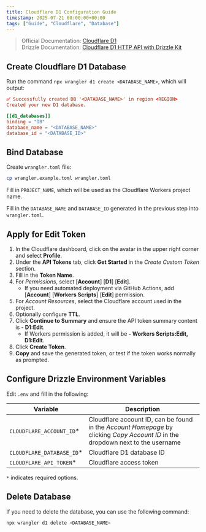 ```yaml
---
title: Cloudflare D1 Configuration Guide
timestamp: 2025-07-21 00:00:00+00:00
tags: ["Guide", "Cloudflare", "Database"]
---
```


> Official Documentation: [Cloudflare D1](https://developers.cloudflare.com/d1/get-started/)\
> Drizzle Documentation: [Cloudflare D1 HTTP API with Drizzle Kit](https://orm.drizzle.team/docs/guides/d1-http-with-drizzle-kit)

## Create Cloudflare D1 Database

Run the command `npx wrangler d1 create <DATABASE_NAME>`, which will output:

```toml
✅ Successfully created DB '<DATABASE_NAME>' in region <REGION>
Created your new D1 database.

[[d1_databases]]
binding = "DB"
database_name = "<DATABASE_NAME>"
database_id = "<DATABASE_ID>"
```

## Bind Database

Create `wrangler.toml` file:

```sh
cp wrangler.example.toml wrangler.toml
```

Fill in `PROJECT_NAME`, which will be used as the Cloudflare Workers project name.

Fill in the `DATABASE_NAME` and `DATABASE_ID` generated in the previous step into `wrangler.toml`.

## Apply for Edit Token

1. In the Cloudflare dashboard, click on the avatar in the upper right corner and select **Profile**.
2. Under the **API Tokens** tab, click **Get Started** in the *Create Custom Token* section.
3. Fill in the **Token Name**.
4. For *Permissions*, select [**Account**] [**D1**] [**Edit**].
    - If you need automated deployment via GitHub Actions, add [**Account**] [**Workers Scripts**] [**Edit**] permission.
5. For *Account Resources*, select the Cloudflare account used in the project.
6. Optionally configure **TTL**.
7. Click **Continue to Summary** and ensure the API token summary content is **<Account> - D1:Edit**.
    - If Workers permission is added, it will be **<Account> - Workers Scripts:Edit, D1:Edit**.
8. Click **Create Token**.
9. **Copy** and save the generated token, or test if the token works normally as prompted.

## Configure Drizzle Environment Variables

Edit `.env` and fill in the following:

| Variable | Description |
| - | - |
| `CLOUDFLARE_ACCOUNT_ID`* | Cloudflare account ID, can be found in the *Account Homepage* by clicking *Copy Account ID* in the dropdown next to the username |
| `CLOUDFLARE_DATABASE_ID`* | Cloudflare D1 database ID |
| `CLOUDFLARE_API_TOKEN`* | Cloudflare access token |

`*` indicates required options.

## Delete Database

If you need to delete the database, you can use the following command:

```sh
npx wrangler d1 delete <DATABASE_NAME>
```
